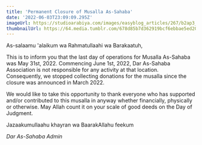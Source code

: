 ```yaml
---
title: 'Permanent Closure of Musalla As-Sahaba'
date: '2022-06-03T23:09:09.295Z'
imageUrl: https://studioarabiya.com/images/easyblog_articles/267/b2ap3_large_old_quran_arabic.jpg
thumbnailUrl: https://64.media.tumblr.com/678d85b7d362919bcf6ebbae5ed209f3/b74219b1b75e51a1-af/s1280x1920/f8bbb666d7107a88970677b68733b3c6522cb585.jpg
---
```


As-salaamu 'alaikum wa Rahmatullaahi wa Barakaatuh,

This is to inform you that the last day of operations for Musalla As-Sahaba was May 31st, 2022. Commencing June 1st, 2022, Dar As-Sahaba Association is not responsible for any activity at that location. Consequently, we stopped collecting donations for the musalla since the closure was announced in March 2022.

We would like to take this opportunity to thank everyone who has supported and/or contributed to this musalla in anyway whether financially, physically or otherwise. May Allah count it on your scale of good deeds on the Day of Judgment.

Jazaakumullaahu khayran wa BaarakAllahu feekum

*Dar As-Sahaba Admin*
